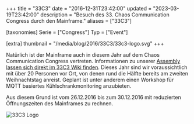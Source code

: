 +++
title = "33C3"
date = "2016-12-31T23:42:00"
updated = "2023-03-19T23:42:00"
description = "Besuch des 33. Chaos Communication Congress durch den Mainframe."
aliases = ["33C3"]

[taxonomies]
Serie = ["Congress"]
Typ = ["Event"]

[extra]
thumbnail = "/media/blog/2016/33C3/33c3-logo.svg"
+++

Natürlich ist der Mainframe auch in diesem Jahr auf dem Chaos Communication
Congress vertreten. Informationen zu unserer [Assembly lassen sich direkt im 33C3 Wiki finden](https://events.ccc.de/congress/2016/wiki/Assembly:Mainframe). 
Dieses Jahr sind wir voraussichtlich mit über 20 Personen vor Ort, von denen rund die Hälfte bereits am zweiten
Weihnachtstag anreist. Geplant ist unter anderem einen Workshop für MQTT
basiertes Kühlschrankmonitoring anzubieten.

Aus diesem Grund ist vom 26.12.2016 bis zum 30.12.2016 mit
reduzierten Öffnungszeiten des Mainframes zu rechnen.

![33C3 Logo](/media/blog/2016/33C3/33c3-logo.svg)
